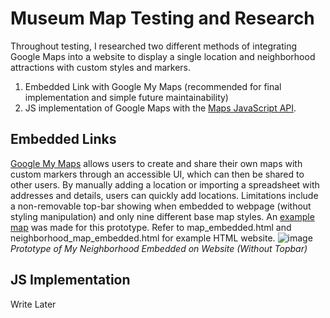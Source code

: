 # Museum Map Testing and Research 

Throughout testing, I researched two different methods of integrating Google Maps into a website to display a single location and neighborhood attractions with custom styles and markers. 

1. Embedded Link with Google My Maps (recommended for final implementation and simple future maintainability)
2. JS implementation of Google Maps with the [Maps JavaScript API](https://developers.google.com/maps/documentation/javascript).

## Embedded Links
[Google My Maps](https://www.google.com/maps/d/u/0/) allows users to create and share their own maps with custom markers through an accessible UI, which can then be shared to other users. By manually adding a location or importing a spreadsheet with addresses and details, users can quickly add locations. Limitations include a non-removable top-bar showing when embedded to webpage (without styling manipulation) and only nine different base map styles. An [example map](https://www.google.com/maps/d/u/0/edit?mid=1PEsvvV5_N5PIceTYL67phHOrUpzbjzM&usp=sharing) was made for this prototype. Refer to map_embedded.html and neighborhood_map_embedded.html for example HTML website.
![image](https://drive.google.com/uc?id=1VOOdSIpr7TB5XEGQTqzOy7ZeSk63PHfT)
*Prototype of My Neighborhood Embedded on Website (Without Topbar)*

## JS Implementation
Write Later

